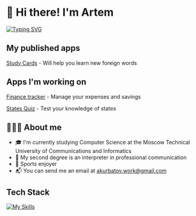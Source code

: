 # 👋 Hi there! I'm Artem
[![Typing SVG](https://readme-typing-svg.herokuapp.com?font=Fira+Code&pause=1000&color=FF6347&background=A2FF2B00&width=435&lines=iOS+Developer)](https://git.io/typing-svg)

## My published apps

<a href="https://apple.co/3sTU9ju" target="_blank">Study Cards</a> - Will help you learn new foreign words

## Apps I'm working on

<a href="https://github.com/KurbatovIOS/Finance-tracker" target="_blank">Finance tracker</a> - Manage your expenses and savings

<a href="https://github.com/KurbatovIOS/States-Quiz" target="_blank">States Quiz</a> - Test your knowledge of states


## 👨🏻‍💻 About me

- 🎓 I'm currently studying Computer Science at the Moscow Technical University of Communications and Informatics
- 📖 My second degree is an interpreter in professional communication
- 🏀 Sports enjoyer
- 📬 You can send me an email at akurbatov.work@gmail.com

## Tech Stack

[![My Skills](https://skillicons.dev/icons?i=swift,firebase,git&theme=light)](https://skillicons.dev)
